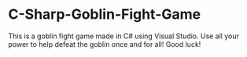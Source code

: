 # C-Sharp-Goblin-Fight-Game
This is a goblin fight game made in C# using Visual Studio. Use all your power to help defeat the goblin once and for all! Good luck!
